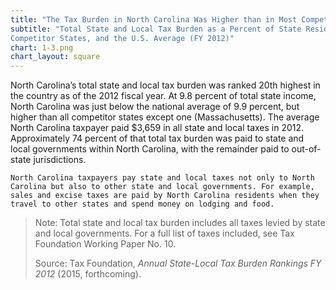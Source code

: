 ```yaml
---
title: "The Tax Burden in North Carolina Was Higher than in Most Competitor States in 2012"
subtitle: "Total State and Local Tax Burden as a Percent of State Residents’ Income, North Carolina,
Competitor States, and the U.S. Average (FY 2012)"
chart: 1-3.png
chart_layout: square
---
```

North Carolina’s total state and local tax burden was ranked 20th highest in the country as of the 2012 fiscal year. At 9.8 percent of total state income, North Carolina was just below the national average of 9.9 percent, but higher than all competitor states except one (Massachusetts). The average North Carolina taxpayer paid $3,659 in all state and local taxes in 2012. Approximately 74 percent of that total tax burden was paid to state and local governments within North Carolina, with the remainder paid to out-of-state jurisdictions.

```
North Carolina taxpayers pay state and local taxes not only to North Carolina but also to other state and local governments. For example, sales and excise taxes are paid by North Carolina residents when they travel to other states and spend money on lodging and food.
```

> Note: Total state and local tax burden includes all taxes levied by state and local governments. For a full list of taxes included, see Tax Foundation Working Paper No. 10.
>
> Source: Tax Foundation, *Annual State-Local Tax Burden Rankings FY 2012* (2015, forthcoming).
